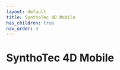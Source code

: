 ```yaml
---
layout: default
title: SynthoTec 4D Mobile
has_children: true
nav_order: 4
---
```

# SynthoTec 4D Mobile